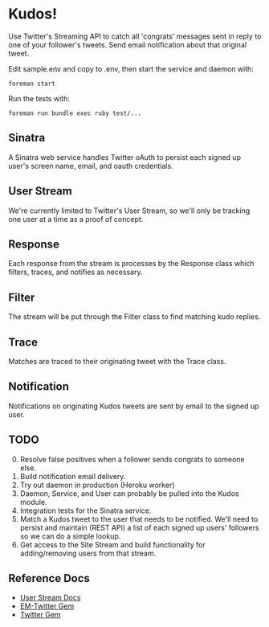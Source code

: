 # Kudos!

Use Twitter's Streaming API to catch all 'congrats' messages sent in reply to one of your follower's tweets. Send email notification about that original tweet.

Edit sample.env and copy to .env, then start the service and daemon with:

    foreman start

Run the tests with:

    foreman run bundle exec ruby test/...

## Sinatra

A Sinatra web service handles Twitter oAuth to persist each signed up user's screen name, email, and oauth credentials.

## User Stream

We're currently limited to Twitter's User Stream, so we'll only be tracking one user at a time as a proof of concept.

## Response

Each response from the stream is processes by the Response class which filters, traces, and notifies as necessary.

## Filter

The stream will be put through the Filter class to find matching kudo replies.

## Trace

Matches are traced to their originating tweet with the Trace class.

## Notification

Notifications on originating Kudos tweets are sent by email to the signed up user.

## TODO

0. Resolve false positives when a follower sends congrats to someone else.
1. Build notification email delivery.
2. Try out daemon in production (Heroku worker)
3. Daemon, Service, and User can probably be pulled into the Kudos module.
4. Integration tests for the Sinatra service.
5. Match a Kudos tweet to the user that needs to be notified. We'll need to persist and maintain (REST API) a list of each signed up users' followers so we can do a simple lookup.
6. Get access to the Site Stream and build functionality for adding/removing users from that stream.

## Reference Docs

+ [User Stream Docs](https://dev.twitter.com/docs/streaming-apis/streams/user)
+ [EM-Twitter Gem](https://github.com/spagalloco/em-twitter)
+ [Twitter Gem](https://github.com/sferik/twitter)
